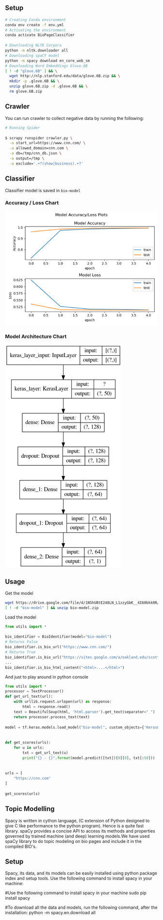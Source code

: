 ## Setup
```bash
# Creating Conda environment
conda env create -f env.yml
# Activating the environment
conda activate BioPageClassifier

# Downloading NLTK Corpora
python -m nltk.downloader all
# Downloading spaCY model
python -m spacy download en_core_web_sm
# Downloading Word Embeddings Glove.6B
[ ! -d "glove.6B" ] && \
  wget http://nlp.stanford.edu/data/glove.6B.zip && \
  mkdir -p .glove.6B && \
  unzip glove.6B.zip -d .glove.6B && \
  rm glove.6B.zip
```

## Crawler
You can run crawler to collect negative data by running the following:
```bash
# Running Spider

$ scrapy runspider crawler.py \
  -a start_url=https://www.cnn.com/ \
  -a allowed_domain=cnn.com \
  -a db=/tmp/cnn_db.json \
  -a output=/tmp \
  -a exclude='.+?(show|business).+?'
```

## Classifier
Classifier model is saved in `bio-model`
### Accuracy / Loss Chart
![Accuracy Loss Chart](bio-model-history-plot.png)
### Model Architecture Chart
![Architecture](bio-model-arch-plot.png)

## Usage
Get the model
```bash
wget https://drive.google.com/file/d/1NShUBtE248LN_L1zzyGbK__4I60bkk0R/view?usp=sharing
[ ! -d "bio-model" ] && unzip bio-model.zip 
```

Load the model
```python
from utils import *

bio_identifier = BioIdentifier(model="bio-model")
# Returns False
bio_identifier.is_bio_url("https://www.cnn.com/")
# Returns True
bio_identifier.is_bio_url("https://sites.google.com/a/oakland.edu/scottcrabill/Home")
...
bio_identifier.is_bio_html_content("<html>....</html>")
```

And just to play around in python console
```python
from utils import *
processor = TextProcessor()
def get_url_text(url):
    with urllib.request.urlopen(url) as response:
        html = response.read()
    text = BeautifulSoup(html, 'html.parser').get_text(separator=" ")
    return processor.process_text(text)

model = tf.keras.models.load_model("bio-model", custom_objects={'KerasLayer': hub.KerasLayer})


def get_scores(urls):
	for u in urls:
		txt = get_url_text(u)
		print("{} - {}".format(model.predict([txt])[0][0], txt[:50]))


urls = [
    "https://cnn.com"
]

get_scores(urls)
```



## Topic Modelling

Spacy is written in cython language, (C extension of Python designed to give C like performance to the python program). Hence is a quite fast library. spaCy provides a concise API to access its methods and properties governed by trained machine (and deep) learning models.We have used spaCy library to do topic modeling on bio pages and include it in the compiled BIO's.

## Setup

Spacy, its data, and its models can be easily installed using python package index and setup tools. Use the following command to install spacy in your machine:

#Use the following command to install spacy in your machine
sudo pip install spacy

#To download all the data and models, run the following command, after the installation:
python -m spacy.en.download all
